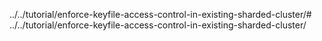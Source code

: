../../tutorial/enforce-keyfile-access-control-in-existing-sharded-cluster/# ../../tutorial/enforce-keyfile-access-control-in-existing-sharded-cluster/